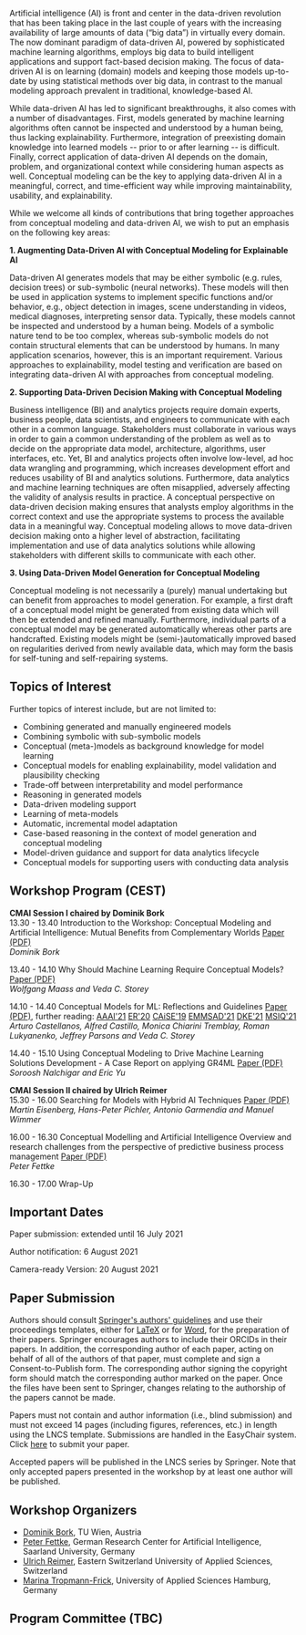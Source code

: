 Artificial intelligence (AI) is front and center in the data-driven revolution that has been taking place in the last couple of years with the increasing availability of large amounts of data (“big data”) in virtually every domain. The now dominant paradigm of data-driven AI, powered by sophisticated machine learning algorithms, employs big data to build intelligent applications and support fact-based decision making. The focus of data-driven AI is on learning (domain) models and keeping those models up-to-date by using statistical methods over big data, in contrast to the manual modeling approach prevalent in traditional, knowledge-based AI.

While data-driven AI has led to significant breakthroughs, it also comes with a number of disadvantages. First, models generated by machine learning algorithms often cannot be inspected and understood by a human being, thus lacking explainability. Furthermore, integration of preexisting domain knowledge into learned models -- prior to or after learning -- is difficult. Finally, correct application of data-driven AI depends on the domain, problem, and organizational context while considering human aspects as well. Conceptual modeling can be the key to applying data-driven AI in a meaningful, correct, and time-efficient way while improving maintainability, usability, and explainability. 

While we welcome all kinds of contributions that bring together approaches from conceptual modeling and data-driven AI, we wish to put an emphasis on the following key areas:

**1. Augmenting Data-Driven AI with Conceptual Modeling for Explainable AI**

Data-driven AI generates models that may be either symbolic (e.g. rules, decision trees) or sub-symbolic (neural networks). These models will then be used in application systems to implement specific functions and/or behavior, e.g., object detection in images, scene understanding in videos, medical diagnoses, interpreting sensor data. Typically, these models cannot be inspected and understood by a human being. Models of a symbolic nature tend to be too complex, whereas sub-symbolic models do not contain structural elements that can be understood by humans. In many application scenarios, however, this is an important requirement. Various approaches to explainability, model testing and verification are based on integrating data-driven AI with approaches from conceptual modeling.

**2. Supporting Data-Driven Decision Making with Conceptual Modeling**

Business intelligence (BI) and analytics projects require domain experts, business people, data scientists, and engineers to communicate with each other in a common language. Stakeholders must collaborate in various ways in order to gain a common understanding of the problem as well as to decide on the appropriate data model, architecture, algorithms, user interfaces, etc. Yet, BI and analytics projects often involve low-level, ad hoc data wrangling and programming, which increases development effort and reduces usability of BI and analytics solutions. Furthermore, data analytics and machine learning techniques are often misapplied, adversely affecting the validity of analysis results in practice. A conceptual perspective on data-driven decision making ensures that analysts employ algorithms in the correct context and use the appropriate systems to process the available data in a meaningful way. Conceptual modeling allows to move data-driven decision making onto a higher level of abstraction, facilitating implementation and use of data analytics solutions while allowing stakeholders with different skills to communicate with each other.

**3. Using Data-Driven Model Generation for Conceptual Modeling**

Conceptual modeling is not necessarily a (purely) manual undertaking but can benefit from approaches to model generation. For example, a first draft of a conceptual model might be generated from existing data which will then be extended and refined manually. Furthermore, individual parts of a conceptual model may be generated automatically whereas other parts are handcrafted. Existing models might be (semi-)automatically improved based on regularities derived from newly available data, which may form the basis for self-tuning and self-repairing systems.

Topics of Interest
----
Further topics of interest include, but are not limited to:

- Combining generated and manually engineered models
- Combining symbolic with sub-symbolic models
- Conceptual (meta-)models as background knowledge for model learning
- Conceptual models for enabling explainability, model validation and plausibility checking
- Trade-off between interpretability and model performance
- Reasoning in generated models
- Data-driven modeling support
- Learning of meta-models
- Automatic, incremental model adaptation
- Case-based reasoning in the context of model generation and conceptual modeling
- Model-driven guidance and support for data analytics lifecycle
- Conceptual models for supporting users with conducting data analysis

Workshop Program (CEST)
----
**CMAI Session I chaired by Dominik Bork**\
13.30 - 13.40	Introduction to the Workshop: Conceptual Modeling and Artificial Intelligence: Mutual Benefits from Complementary Worlds [Paper (PDF)](/papers/CMAI2021_Intro.pdf)\
*Dominik Bork*

13.40 - 14.10	Why Should Machine Learning Require Conceptual Models? [Paper (PDF)](/papers/[MaassStorey21]WhyShouldMachineLearningRequireConceptualModels.pdf)\
*Wolfgang Maass and Veda C. Storey*

14.10 - 14.40	Conceptual Models for ML: Reflections and Guidelines [Paper (PDF)](/papers/[Castellanos+12]ConceptualModelsForML.pdf), further reading: [AAAI'21](http://ceur-ws.org/Vol-2846/paper11.pdf) [ER'20](https://link.springer.com/chapter/10.1007/978-3-030-65847-2_3) [CAiSE'19](https://link.springer.com/chapter/10.1007/978-3-030-21297-1_15) [EMMSAD'21](https://link.springer.com/chapter/10.1007/978-3-030-79186-5_19) [DKE'21](https://www.sciencedirect.com/science/article/pii/S0169023X21000367) [MSIQ'21](https://misq.org/from-representation-to-mediation-a-new-agenda-for-conceptual-modeling-research-in-a-digital-world.html)\
*Arturo Castellanos, Alfred Castillo, Monica Chiarini Tremblay, Roman Lukyanenko, Jeffrey Parsons and Veda C. Storey*

14.40 - 15.10	Using Conceptual Modeling to Drive Machine Learning Solutions Development - A Case Report on applying GR4ML [Paper (PDF)](/papers/[NalchigarYu21]UsingConceptualModelingToDriveMachineLearningSolutionsDevelopment.pdf)\
*Soroosh Nalchigar and Eric Yu*
	
**CMAI Session II chaired by Ulrich Reimer**\
15.30  - 16.00	Searching for Models with Hybrid AI Techniques [Paper (PDF)](/papers/[Eisenberg+21]SearchingForModelsWithHybridAITechniques.pdf)\
*Martin Eisenberg, Hans-Peter Pichler, Antonio Garmendia and Manuel Wimmer*

16.00  - 16.30	Conceptual Modelling and Artificial Intelligence Overview and research challenges from the perspective of predictive business process management [Paper (PDF)](/papers/[Fettke21]AI_BPM_short.pdf)\
*Peter Fettke*

16.30  - 17.00	Wrap-Up


Important Dates
----
Paper submission: extended until 16 July 2021

Author notification: 6 August 2021

Camera-ready Version: 20 August 2021

Paper Submission
----
Authors should consult [Springer's authors' guidelines](ftp://ftp.springernature.com/cs-proceeding/svproc/guidelines/Springer_Guidelines_for_Authors_of_Proceedings.pdf) and use their proceedings templates, either for [LaTeX](ftp://ftp.springernature.com/cs-proceeding/llncs/llncs2e.zip) or for [Word](ftp://ftp.springernature.com/cs-proceeding/llncs/word/splnproc1703.zip), for the preparation of their papers. Springer encourages authors to include their ORCIDs in their papers. In addition, the corresponding author of each paper, acting on behalf of all of the authors of that paper, must complete and sign a Consent-to-Publish form. The corresponding author signing the copyright form should match the corresponding author marked on the paper. Once the files have been sent to Springer, changes relating to the authorship of the papers cannot be made.

Papers must not contain and author information (i.e., blind submission) and must not exceed 14 pages (including figures, references, etc.) in length using the LNCS template. Submissions are handled in the EasyChair system. Click [here](https://easychair.org/conferences/?conf=cmai2021) to submit your paper.

Accepted papers will be published in the LNCS series by Springer. Note that only accepted papers presented in the workshop by at least one author will be published.

Workshop Organizers
----

- [Dominik Bork](https://www.big.tuwien.ac.at/people/dbork/), TU Wien, Austria
- [Peter Fettke](https://www.dfki.de/web/ueber-uns/mitarbeiter/person/pefe01/), German Research Center for Artificial Intelligence, Saarland University, Germany
- [Ulrich Reimer](http://www.ulrichreimer.net/), Eastern Switzerland University of Applied Sciences, Switzerland
- [Marina Tropmann-Frick](https://www.haw-hamburg.de/beschaeftigte/detailansicht/name/marina-tropmann-frick.html), University of Applied Sciences Hamburg, Germany

Program Committee (TBC)
----
<!--
- Klaus-Dieter Althoff, DFKI / University of Hildesheim, Germany
- Kerstin	Bach, Norwegian University of Science and Technology, Norway
- Ralph	Bergmann, University of Trier, Germany
- Loris Bozzato, Fondazione Bruno Kessler, Italy
- Isabelle Comyn-Wattiau, ESSEC & CNAM, France
- Ernesto	Damiani, University of Milan, Italy
- Tatiana	Endrjukaite, NTT
- Michael Fellmann, University of Rostock, Germany
- Hans-Georg Fill, University of Fribourg, Switzerland
- Aditya Ghose, University of Wollongong, Australia
- Knut Hinkelmann, FHNW University of Applied Sciences and Arts Northwestern Switzerland, Switzerland
- Kamalakar Karlapalem, IIIT Hyderabad, India
- Josef Küng, Johannes Kepler University Linz, Austria
- Julio Cesar	Leite, PUC-Rio, Brasil
- Wolfgang Maass, German Research Center for Artificial Intelligence, Germany
- Bernd Neumayr, Johannes Kepler University Linz, Austria
- Jeffrey	Parsons, University of Newfoundland, Canada
- Barbara	Re, University of Camerino, Italy
- Oscar Romero, Universitat Politècnica de Catalunya, Spain
- Matt Selway, University of South Australia, Adelaide
- Bernhard Thalheim, Christian Albrechts University Kiel, Germany
- Stefan Thalmann, University of Graz, Austria
- Rosina	Weber, Drexel University, USA
- Tatjana	Welzer, University of Maribor, Slovenia
- Mathias	Weske, University of Potsdam, Germany
- Manuel Wimmer, JKU Linz, Austria
- Nil	Wick, epworth
- Takahira Yamaguchi, Keio University, Japan
- Eric S.K. Yu, University of Toronto, Canada

-->

